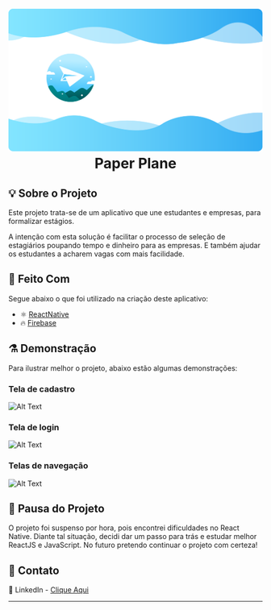 <!--
*** Obrigado por estar vendo o nosso README. Se você tiver alguma sugestão
*** que possa melhorá-lo ainda mais dê um fork no repositório e crie uma Pull
*** Request ou abra uma Issue com a tag "sugestão".
*** Obrigado novamente! Agora vamos rodar esse projeto incrível :D
-->

<!-- PROJECT SHIELDS -->

<!-- [![npm](https://img.shields.io/npm/v/react-native-template-rocketseat-basic.svg?label=npm%20package)](https://www.npmjs.com/package/react-native-template-rocketseat-basic)
[![npm](https://img.shields.io/npm/dt/react-native-template-rocketseat-basic.svg)](https://www.npmjs.com/package/react-native-template-rocketseat-basic)
[![GitHub issues](https://img.shields.io/github/issues-raw/rocketseat/react-native-template-rocketseat-basic.svg)](https://github.com/Rocketseat/react-native-template-rocketseat-basic/issues)
[![GitHub last commit](https://img.shields.io/github/last-commit/rocketseat/react-native-template-rocketseat-basic.svg)](https://github.com/Rocketseat/react-native-template-rocketseat-basic/commits/master)
[![NPM](https://img.shields.io/npm/l/react-native-template-rocketseat-basic.svg)](https://choosealicense.com/licenses/mit) -->


<!-- PROJECT LOGO -->
<h1 align="center">
<br>
  <a href="">
    <img src="./GitHub/LogoREADME.png" alt="Logo">
  </a>
<br>
Paper Plane
</h1>


<!-- ABOUT THE PROJECT -->

## :bulb: Sobre o Projeto

Este projeto trata-se de um aplicativo que une estudantes e empresas, para formalizar estágios.

A intenção com esta solução é facilitar o processo de seleção de estagiários poupando tempo e dinheiro para as empresas. E também ajudar os estudantes a acharem vagas com mais facilidade.


<!-- TECHNOLOGIES -->
## :hammer: Feito Com

Segue abaixo o que foi utilizado na criação deste aplicativo:

- ⚛️ [ReactNative](https://reactnative.dev/)
- 🔥 [Firebase](https://firebase.google.com/)

<!-- DEMONSTRATION -->

## :alembic: Demonstração

Para ilustrar melhor o projeto, abaixo estão algumas demonstrações:

### Tela de cadastro

![Alt Text](https://media.giphy.com/media/Hfii87HCShbSAgTt18/giphy.gif)


### Tela de login
![Alt Text](https://media.giphy.com/media/JFpUFUX3hdRsMZNvTB/giphy.gif)

### Telas de navegação
![Alt Text](https://media.giphy.com/media/6Xyz15mnW4fVQGUJ0j/giphy.gif)
<!-- STOP PROJECT -->

## :construction: Pausa do Projeto
O projeto foi suspenso por hora, pois encontrei dificuldades no React Native. Diante tal situação, decidi dar um passo para trás e estudar melhor ReactJS e JavaScript. No futuro pretendo continuar o projeto com certeza!

<!-- CONTACT -->
## :speech_balloon: Contato

🔘 LinkedIn - [Clique Aqui](https://www.linkedin.com/in/vitormachado-code/)

<hr>
